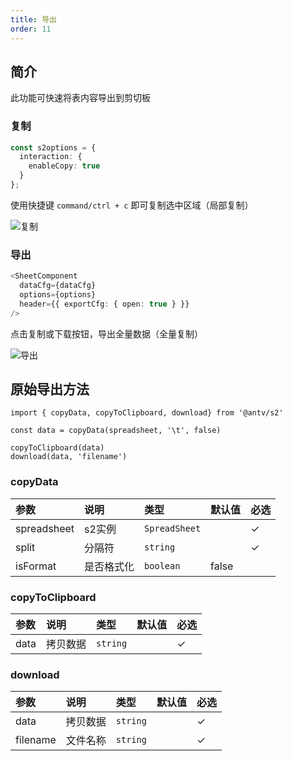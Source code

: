 ```yaml
---
title: 导出
order: 11
---
```


## 简介

此功能可快速将表内容导出到剪切板

### 复制

```typescript
const s2options = {
  interaction: {
    enableCopy: true
  }
};
```

使用快捷键 `command/ctrl + c` 即可复制选中区域（局部复制）

![复制](https://gw.alipayobjects.com/mdn/rms_56cbb2/afts/img/A*oL8_S5zBKSYAAAAAAAAAAAAAARQnAQ)

### 导出

```typescript
<SheetComponent
  dataCfg={dataCfg}
  options={options}
  header={{ exportCfg: { open: true } }}
/>
```

点击复制或下载按钮，导出全量数据（全量复制）

![导出](https://gw.alipayobjects.com/mdn/rms_56cbb2/afts/img/A*d0CqRY6M3yMAAAAAAAAAAAAAARQnAQ)

## 原始导出方法

```tsx
import { copyData, copyToClipboard, download} from '@antv/s2'

const data = copyData(spreadsheet, '\t', false)

copyToClipboard(data)
download(data, 'filename')
```

### copyData

| 参数       | 说明               | 类型            | 默认值 | 必选  |
| :---------- | :---------- | :--------------- | :------ |  :---- |
| spreadsheet   | s2实例   | `SpreadSheet`          |     |   ✓  |
| split   | 分隔符 | `string`           |    |   ✓  |
| isFormat   | 是否格式化 | `boolean`           |  false  |     |

### copyToClipboard

| 参数       | 说明               | 类型            | 默认值 | 必选  |
| :---------- | :---------- | :--------------- | :------ |  :---- |
| data   | 拷贝数据   | `string`          |     |   ✓  |

### download

| 参数       | 说明               | 类型            | 默认值 | 必选  |
| :---------- | :---------- | :--------------- | :------ |  :---- |
| data | 拷贝数据 | `string` |     |   ✓  |
| filename | 文件名称 | `string` |     |   ✓  |
